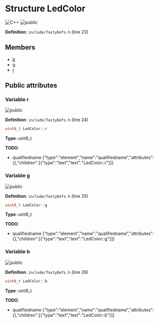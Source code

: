 <a id="struct_led_color"></a>
# Structure LedColor

![][C++]
![][public]

**Definition**: `include/TastyDefs.h` (line 23)





## Members

* [b](struct_led_color.md#struct_led_color_1a3e9a3d5146e0fd245198bbe15736b9c2)
* [g](struct_led_color.md#struct_led_color_1a7865e7ea907b705cc4eff661595e4829)
* [r](struct_led_color.md#struct_led_color_1af7fdc7ce91891f430753a3895c50ea23)

## Public attributes

<a id="struct_led_color_1af7fdc7ce91891f430753a3895c50ea23"></a>
### Variable r

![][public]

**Definition**: `include/TastyDefs.h` (line 24)

```cpp
uint8_t LedColor::r
```







**Type**: uint8_t

**TODO**:

* qualifiedname {"type":"element","name":"qualifiedname","attributes":{},"children":[{"type":"text","text":"LedColor::r"}]}

<a id="struct_led_color_1a7865e7ea907b705cc4eff661595e4829"></a>
### Variable g

![][public]

**Definition**: `include/TastyDefs.h` (line 25)

```cpp
uint8_t LedColor::g
```







**Type**: uint8_t

**TODO**:

* qualifiedname {"type":"element","name":"qualifiedname","attributes":{},"children":[{"type":"text","text":"LedColor::g"}]}

<a id="struct_led_color_1a3e9a3d5146e0fd245198bbe15736b9c2"></a>
### Variable b

![][public]

**Definition**: `include/TastyDefs.h` (line 26)

```cpp
uint8_t LedColor::b
```







**Type**: uint8_t

**TODO**:

* qualifiedname {"type":"element","name":"qualifiedname","attributes":{},"children":[{"type":"text","text":"LedColor::b"}]}

[public]: https://img.shields.io/badge/-public-brightgreen (public)
[C++]: https://img.shields.io/badge/language-C%2B%2B-blue (C++)